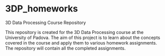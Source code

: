 # 3DP_homeworks
3D Data Processing Course Repository

This repository is created for the 3D Data Processing course at the University of Padova. The aim of this project is to learn about the concepts covered in the course and apply them to various homework assignments. The repository will contain all the completed assignments.
